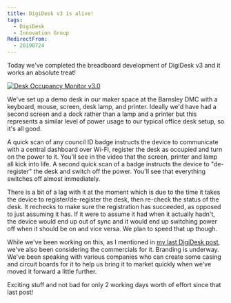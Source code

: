 ```yaml
---
title: DigiDesk v3 is alive!
tags: 
  - DigiDesk
  - Innovation Group
RedirectFrom:
  - 20190724
---
```

Today we've completed the breadboard development of DigiDesk v3 and it works an absolute treat!

[![Desk Occupancy Monitor v3.0](https://img.youtube.com/vi/EPXpI4ZLL34/0.jpg)](https://www.youtube.com/watch?v=EPXpI4ZLL34)

We've set up a demo desk in our maker space at the Barnsley DMC with a keyboard, mouse, screen, desk lamp, and printer. Ideally we'd have had a second screen and a dock rather than a lamp and a printer but this represents a similar level of power usage to our typical office desk setup, so it's all good.

A quick scan of any council ID badge instructs the device to communicate with a central dashboard over Wi-Fi, register the desk as occupied and turn on the power to it. You'll see in the video that the screen, printer and lamp all kick into life. A second quick scan of a badge instructs the device to "de-register" the desk and switch off the power. You'll see that everything switches off almost immediately. 

There is a bit of a lag with it at the moment which is due to the time it takes the device to register/de-register the desk, then re-check the status of the desk. It rechecks to make sure the registration has succeeded, as opposed to just assuming it has. If it were to assume it had when it actually hadn't, the device would end up out of sync and it would end up switching power off when it should be on and vice versa. We plan to speed that up though.

While we've been working on this, as I mentioned in [my last DigiDesk post](/20190626), we've also been considering the commercials for it. Branding is underway. We've been speaking with various companies who can create some casing and circuit boards for it to help us bring it to market quickly when we've moved it forward a little further.

Exciting stuff and not bad for only 2 working days worth of effort since that last post!